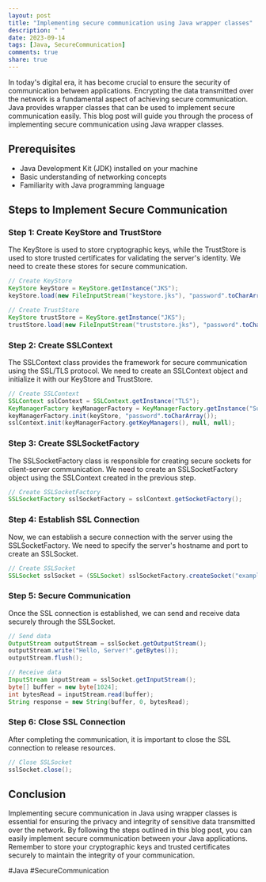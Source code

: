 ```yaml
---
layout: post
title: "Implementing secure communication using Java wrapper classes"
description: " "
date: 2023-09-14
tags: [Java, SecureCommunication]
comments: true
share: true
---
```


In today's digital era, it has become crucial to ensure the security of communication between applications. Encrypting the data transmitted over the network is a fundamental aspect of achieving secure communication. Java provides wrapper classes that can be used to implement secure communication easily. This blog post will guide you through the process of implementing secure communication using Java wrapper classes.

## Prerequisites

- Java Development Kit (JDK) installed on your machine
- Basic understanding of networking concepts
- Familiarity with Java programming language

## Steps to Implement Secure Communication

### Step 1: Create KeyStore and TrustStore

The KeyStore is used to store cryptographic keys, while the TrustStore is used to store trusted certificates for validating the server's identity. We need to create these stores for secure communication.

```java
// Create KeyStore
KeyStore keyStore = KeyStore.getInstance("JKS");
keyStore.load(new FileInputStream("keystore.jks"), "password".toCharArray());

// Create TrustStore
KeyStore trustStore = KeyStore.getInstance("JKS");
trustStore.load(new FileInputStream("truststore.jks"), "password".toCharArray());
```

### Step 2: Create SSLContext

The SSLContext class provides the framework for secure communication using the SSL/TLS protocol. We need to create an SSLContext object and initialize it with our KeyStore and TrustStore.

```java
// Create SSLContext
SSLContext sslContext = SSLContext.getInstance("TLS");
KeyManagerFactory keyManagerFactory = KeyManagerFactory.getInstance("SunX509");
keyManagerFactory.init(keyStore, "password".toCharArray());
sslContext.init(keyManagerFactory.getKeyManagers(), null, null);
```

### Step 3: Create SSLSocketFactory

The SSLSocketFactory class is responsible for creating secure sockets for client-server communication. We need to create an SSLSocketFactory object using the SSLContext created in the previous step.

```java
// Create SSLSocketFactory
SSLSocketFactory sslSocketFactory = sslContext.getSocketFactory();
```

### Step 4: Establish SSL Connection

Now, we can establish a secure connection with the server using the SSLSocketFactory. We need to specify the server's hostname and port to create an SSLSocket.

```java
// Create SSLSocket
SSLSocket sslSocket = (SSLSocket) sslSocketFactory.createSocket("example.com", 443);
```

### Step 5: Secure Communication

Once the SSL connection is established, we can send and receive data securely through the SSLSocket.

```java
// Send data
OutputStream outputStream = sslSocket.getOutputStream();
outputStream.write("Hello, Server!".getBytes());
outputStream.flush();

// Receive data
InputStream inputStream = sslSocket.getInputStream();
byte[] buffer = new byte[1024];
int bytesRead = inputStream.read(buffer);
String response = new String(buffer, 0, bytesRead);
```

### Step 6: Close SSL Connection

After completing the communication, it is important to close the SSL connection to release resources.

```java
// Close SSLSocket
sslSocket.close();
```

## Conclusion

Implementing secure communication in Java using wrapper classes is essential for ensuring the privacy and integrity of sensitive data transmitted over the network. By following the steps outlined in this blog post, you can easily implement secure communication between your Java applications. Remember to store your cryptographic keys and trusted certificates securely to maintain the integrity of your communication.

#Java #SecureCommunication